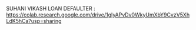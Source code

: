
SUHANI VIKASH
LOAN DEFAULTER : https://colab.research.google.com/drive/1gIyAPvDv0WkyUmXbY9CvzV5XhLdK5hCa?usp=sharing

